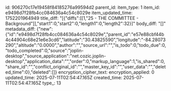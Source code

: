 id: 906270c17e19458f84185276a99594d2
parent_id: 
item_type: 1
item_id: e9498d7f28fb4cc084636a4c54c8029e
item_updated_time: 1752201964949
title_diff: "[{\"diffs\":[[1,\"25  - THE COMMITTEE - Background\"]],\"start1\":0,\"start2\":0,\"length1\":0,\"length2\":32}]"
body_diff: "[]"
metadata_diff: {"new":{"id":"e9498d7f28fb4cc084636a4c54c8029e","parent_id":"e57e88cbf44b4c44904c68e21e6e3cd6","latitude":"30.43825590","longitude":"-84.28073290","altitude":"0.0000","author":"","source_url":"","is_todo":0,"todo_due":0,"todo_completed":0,"source":"joplin-desktop","source_application":"net.cozic.joplin-desktop","application_data":"","order":0,"markup_language":1,"is_shared":0,"share_id":"","conflict_original_id":"","master_key_id":"","user_data":"","deleted_time":0},"deleted":[]}
encryption_cipher_text: 
encryption_applied: 0
updated_time: 2025-07-11T02:54:47.165Z
created_time: 2025-07-11T02:54:47.165Z
type_: 13